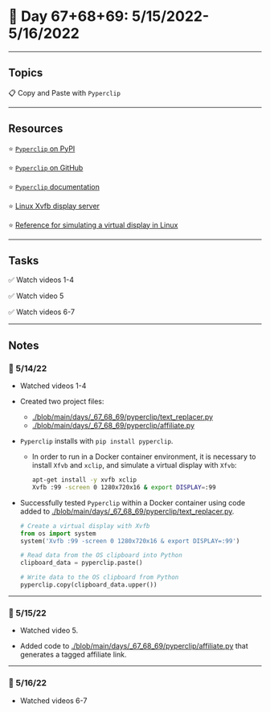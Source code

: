# :calendar: Day 67+68+69: 5/15/2022-5/16/2022

---

## Topics

:clipboard: Copy and Paste with `Pyperclip`

---

## Resources

:star: [`Pyperclip` on PyPI](https://pypi.org/project/pyperclip)

:star: [`Pyperclip` on GitHub](https://github.com/asweigart/pyperclip)

:star: [`Pyperclip` documentation](https://pyperclip.readthedocs.io/en/latest/index.html)

:star: [Linux Xvfb display server](https://en.wikipedia.org/wiki/Xvfb)

:star: [Reference for simulating a virtual display in Linux](https://github.com/asweigart/pyperclip/issues/161#issuecomment-1112942799)

---

## Tasks

:white_check_mark: Watch videos 1-4

:white_check_mark: Watch video 5

:white_check_mark: Watch videos 6-7

---

## Notes

### :notebook: 5/14/22

- Watched videos 1-4

- Created two project files:
    - [./blob/main/days/_67_68_69/pyperclip/text_replacer.py](./blob/main/days/_67_68_69/pyperclip/text_replacer.py)
    - [./blob/main/days/_67_68_69/pyperclip/affiliate.py](./blob/main/days/_67_68_69/pyperclip/affiliate.py)

- `Pyperclip` installs with `pip install pyperclip`.
    - In order to run in a Docker container environment, it is necessary to install `Xfvb` and `xclip`, and simulate a virtual display with `Xfvb`:

        ```bash
        apt-get install -y xvfb xclip
        Xvfb :99 -screen 0 1280x720x16 & export DISPLAY=:99
        ```

- Successfully tested `Pyperclip` within a Docker container using code added to [./blob/main/days/_67_68_69/pyperclip/text_replacer.py](./blob/main/days/_67_68_69/pyperclip/text_replacer.py).

    ```python
    # Create a virtual display with Xvfb
    from os import system
    system('Xvfb :99 -screen 0 1280x720x16 & export DISPLAY=:99')

    # Read data from the OS clipboard into Python
    clipboard_data = pyperclip.paste()

    # Write data to the OS clipboard from Python
    pyperclip.copy(clipboard_data.upper())
    ```

---

### :notebook: 5/15/22

- Watched video 5.

- Added code to [./blob/main/days/_67_68_69/pyperclip/affiliate.py](./blob/main/days/_67_68_69/pyperclip/affiliate.py) that generates a tagged affiliate link.

---

### :notebook: 5/16/22

- Watched videos 6-7

